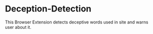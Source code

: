# Deception-Detection
This Browser Extension detects deceptive words used in site and warns user about it.
